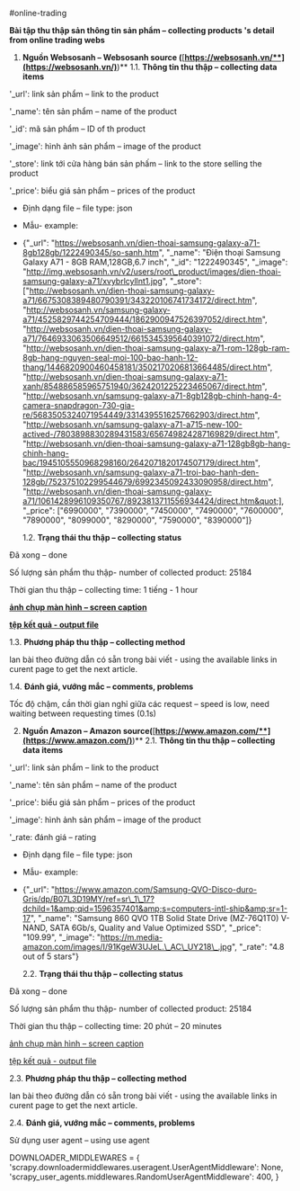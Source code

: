 #online-trading

**Bài tập thu thập sản thông tin sản phẩm – collecting products &#39;s detail from online trading webs**

1. **Nguồn Websosanh – Websosanh source (**[**https://websosanh.vn/**](https://websosanh.vn/)**)**
  1.1. **Thông tin thu thập – collecting data items**

&#39;\_url&#39;: link sản phẩm – link to the product

&#39;\_name&#39;: tên sản phẩm – name of the product

&#39;\_id&#39;: mã sản phẩm – ID of th product

&#39;\_image&#39;: hình ảnh sản phẩm – image of the product

&#39;\_store&#39;: link tới cửa hàng bán sản phấm – link to the store selling the product

&#39;\_price&#39;: biểu giá sản phẩm – prices of the product

- Định dạng file – file type: json
- Mẫu- example:
- {&quot;\_url&quot;: &quot;https://websosanh.vn/dien-thoai-samsung-galaxy-a71-8gb128gb/1222490345/so-sanh.htm&quot;, &quot;\_name&quot;: &quot;Điện thoại Samsung Galaxy A71 - 8GB RAM,128GB,6.7 inch&quot;, &quot;\_id&quot;: &quot;1222490345&quot;, &quot;\_image&quot;: &quot;http://img.websosanh.vn/v2/users/root\_product/images/dien-thoai-samsung-galaxy-a71/xvybrlcyllnt1.jpg&quot;, &quot;\_store&quot;: [&quot;http://websosanh.vn/dien-thoai-samsung-galaxy-a71/6675308389480790391/343220106741734172/direct.htm&quot;, &quot;http://websosanh.vn/samsung-galaxy-a71/4525829744254709444/1862900947526397052/direct.htm&quot;, &quot;http://websosanh.vn/dien-thoai-samsung-galaxy-a71/7646933063506649512/6615345395640391072/direct.htm&quot;, &quot;http://websosanh.vn/dien-thoai-samsung-galaxy-a71-rom-128gb-ram-8gb-hang-nguyen-seal-moi-100-bao-hanh-12-thang/1446820900460458181/3502170206813664485/direct.htm&quot;, &quot;http://websosanh.vn/dien-thoai-samsung-galaxy-a71-xanh/854886585965751940/3624201225223465067/direct.htm&quot;, &quot;http://websosanh.vn/samsung-galaxy-a71-8gb128gb-chinh-hang-4-camera-snapdragon-730-gia-re/5683505324071954449/3314395516257662903/direct.htm&quot;, &quot;http://websosanh.vn/samsung-galaxy-a71-a715-new-100-actived-/7803898830289431583/656749824287169829/direct.htm&quot;, &quot;http://websosanh.vn/dien-thoai-samsung-galaxy-a71-128gb8gb-hang-chinh-hang-bac/1945105550968298160/2642071820174507179/direct.htm&quot;, &quot;http://websosanh.vn/samsung-galaxy-a71-troi-bao-hanh-den-128gb/752375102299544679/6992345092433090958/direct.htm&quot;, &quot;http://websosanh.vn/dien-thoai-samsung-galaxy-a71/1061428996109350767/8923813711556934424/direct.htm&quot;], &quot;\_price&quot;: [&quot;6990000&quot;, &quot;7390000&quot;, &quot;7450000&quot;, &quot;7490000&quot;, &quot;7600000&quot;, &quot;7890000&quot;, &quot;8099000&quot;, &quot;8290000&quot;, &quot;7590000&quot;, &quot;8390000&quot;]}

  1.2. **Trạng thái thu thập – collecting status**

Đã xong – done

Số lượng sản phẩm thu thập- number of collected product: 25184

Thời gian thu thập – collecting time: 1 tiếng - 1 hour

[**ảnh chụp màn hình – screen caption**](https://drive.google.com/file/d/1pBOcAiRVkhBaauGfkHpKTi_5mgaTsW9U/view?usp=sharing)

[**tệp kết quả - output file**](https://drive.google.com/file/d/1pBOcAiRVkhBaauGfkHpKTi_5mgaTsW9U/view?usp=sharing)

  1.3. **Phương pháp thu thập – collecting method**

lan bài theo đường dẫn có sẵn trong bài viết - using the available links in curent page to get the next article.

  1.4. **Đánh giá, vướng mắc – comments, problems**

Tốc độ chậm, cần thời gian nghỉ giữa các request – speed is low, need waiting between requesting times (0.1s)

2. **Nguồn Amazon – Amazon source(**[**https://www.amazon.com/**](https://www.amazon.com/)**)**
  2.1. **Thông tin thu thập – collecting data items**

&#39;\_url&#39;: link sản phẩm – link to the product

&#39;\_name&#39;: tên sản phẩm – name of the product

&#39;\_price&#39;: biểu giá sản phẩm – prices of the product

&#39;\_image&#39;: hình ảnh sản phẩm – image of the product

&#39;\_rate: đánh giá – rating

- Định dạng file – file type: json
- Mẫu- example:
- {&quot;\_url&quot;: &quot;https://www.amazon.com/Samsung-QVO-Disco-duro-Gris/dp/B07L3D19MY/ref=sr\_1\_17?dchild=1&amp;qid=1596357401&amp;s=computers-intl-ship&amp;sr=1-17&quot;, &quot;\_name&quot;: &quot;Samsung 860 QVO 1TB Solid State Drive (MZ-76Q1T0) V-NAND, SATA 6Gb/s, Quality and Value Optimized SSD&quot;, &quot;\_price&quot;: &quot;109.99&quot;, &quot;\_image&quot;: &quot;https://m.media-amazon.com/images/I/91KgeW3UJeL.\_AC\_UY218\_.jpg&quot;, &quot;\_rate&quot;: &quot;4.8 out of 5 stars&quot;}

  2.2. **Trạng thái thu thập – collecting status**

Đã xong – done

Số lượng sản phẩm thu thập- number of collected product: 25184

Thời gian thu thập – collecting time: 20 phút – 20 minutes

[ảnh chụp màn hình – screen caption](https://drive.google.com/file/d/1IfIc0CRZEyCdeRQ6zYB-wwkQEzWQOcR8/view?usp=sharing)

[tệp kết quả - output file](https://drive.google.com/file/d/1l2uTRP_5LMHe-1g1ExIJswIRcTTtvyEj/view?usp=sharing)

  2.3. **Phương pháp thu thập – collecting method**

lan bài theo đường dẫn có sẵn trong bài viết - using the available links in curent page to get the next article.

  2.4. **Đánh giá, vướng mắc – comments, problems**

Sử dụng user agent – using use agent

DOWNLOADER\_MIDDLEWARES = {
&#39;scrapy.downloadermiddlewares.useragent.UserAgentMiddleware&#39;: None,
&#39;scrapy\_user\_agents.middlewares.RandomUserAgentMiddleware&#39;: 400,
}
